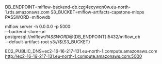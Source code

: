 DB_ENDPOINT=mlflow-backend-db.czg4ecywqn0w.eu-north-1.rds.amazonaws.com
S3_BUCKET=mlflow-artifacts-capstone-mlops
PASSWORD=mlflowdb

mlflow server -h 0.0.0.0 -p 5000 \
    --backend-store-uri postgresql://mlflow:${PASSWORD}@${DB_ENDPOINT}:5432/mlflow_db \
    --default-artifact-root s3://${S3_BUCKET}


EC2_PUBLIC_DNS=ec2-16-16-217-131.eu-north-1.compute.amazonaws.com
http://ec2-16-16-217-131.eu-north-1.compute.amazonaws.com:5000
